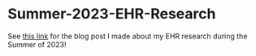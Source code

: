 # Summer-2023-EHR-Research

See [this link](https://methethird.github.io/Summer-2023-EHR-Research/) for the blog post I made about my EHR research during the Summer of 2023!
